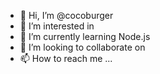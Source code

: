 - 👋 Hi, I’m @cocoburger
- 👀 I’m interested in 
- 🌱 I’m currently learning Node.js
- 💞️ I’m looking to collaborate on 
- 📫 How to reach me ...

<!---
cocoburger/cocoburger is a ✨ special ✨ repository because its `README.md` (this file) appears on your GitHub profile.
You can click the Preview link to take a look at your changes.
--->
